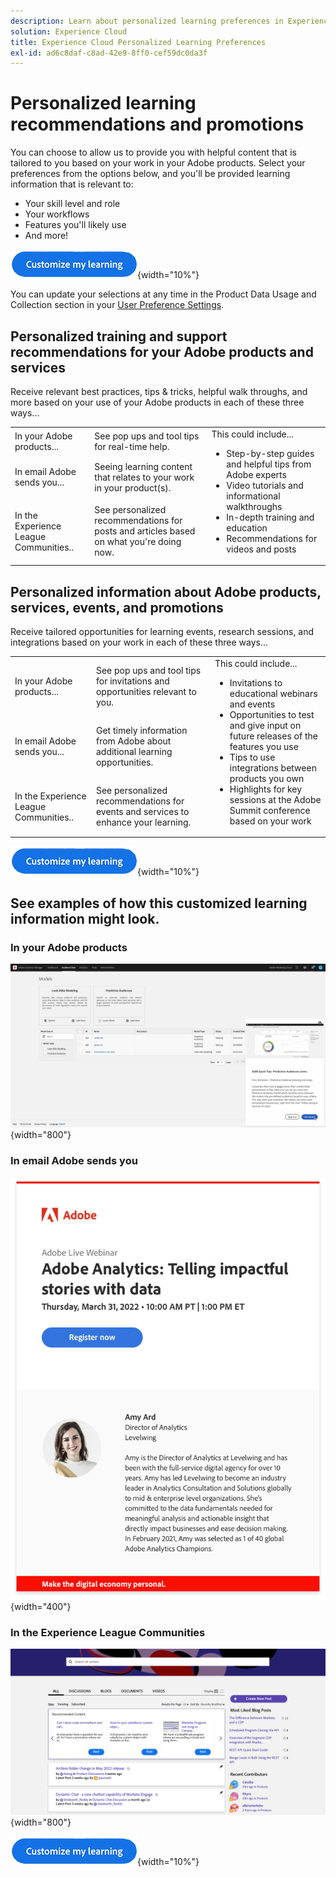 ```yaml
---
description: Learn about personalized learning preferences in Experience Cloud. This allows customers to receive personalized help and promotions via email, in their Adobe Experience Cloud products, and within the Adobe Experience League Communities based on their Usage Data.
solution: Experience Cloud
title: Experience Cloud Personalized Learning Preferences
exl-id: ad6c8daf-c8ad-42e9-8ff0-cef59dc0da3f
---
```

# Personalized learning recommendations and promotions

You can choose to allow us to provide you with helpful content that is tailored to you based on your work in your Adobe products. Select your preferences from the options below, and you'll be provided learning information that is relevant to:

* Your skill level and role
* Your workflows
* Features you'll likely use
* And more!

[![](assets/personalized-learning-customize-learning-button.png)](https://experience.adobe.com/?shell_forceuserconsent=true#/home){width="10%"}

You can update your selections at any time in the Product Data Usage and Collection section in your [User Preference Settings](https://experience.adobe.com/preferences/).

## Personalized training and support recommendations for your Adobe products and services

Receive relevant best practices, tips & tricks, helpful walk throughs, and more based on your use of your Adobe products in each of these three ways...

<table>
<tbody>
  <tr>
    <td>In your Adobe products...<br></td>
    <td>See pop ups and tool tips for real-time help.</td>
    <td rowspan="3">This could include... <ul><li>Step-by-step guides and helpful tips from Adobe experts</li> 
    <li>Video tutorials and informational walkthroughs</li> 
    <li>In-depth training and education</li> 
    <li>Recommendations for videos and posts</li>
    </ul></td>
  </tr>
  <tr>
    <td>In email Adobe sends you...</td>
    <td>Seeing learning content that relates to your work in your product(s).</td>
  </tr>
  <tr>
    <td>In the Experience League Communities..</td>
    <td>See personalized recommendations for posts and articles based on what you're doing now.</td>
  </tr>
</tbody>
</table>

## Personalized information about Adobe products, services, events, and promotions

Receive tailored opportunities for learning events, research sessions, and integrations based on your work in each of these three ways...

<table>
<tbody>
  <tr>
    <td>In your Adobe products...<br></td>
    <td>See pop ups and tool tips for invitations and opportunities relevant to you.</td>
    <td rowspan="3">This could include... <ul>
    <li>Invitations to educational webinars and events</li> 
    <li>Opportunities to test and give input on future releases of the features you use</li>
    <li>Tips to use integrations between products you own</li> 
    <li>Highlights for key sessions at the Adobe Summit conference based on your work</li>
    </ul></td>
  </tr>
  <tr>
    <td>In email Adobe sends you...</td>
    <td>Get timely information from Adobe about additional learning opportunities.</td>
  </tr>
  <tr>
    <td>In the Experience League Communities..</td>
    <td>See personalized recommendations for events and services to enhance your learning.</td>
  </tr>
</tbody>
</table>


[![](assets/personalized-learning-customize-learning-button.png)](https://experience.adobe.com/?shell_forceuserconsent=true#/home){width="10%"}

## See examples of how this customized learning information might look.


### In your Adobe products

![](assets/personalized-learning-in-product.gif){width="800"}



### In email Adobe sends you

![](assets/personalized-learning-email.png){width="400"}



### In the Experience League Communities

![](assets/personalized-learning-communities.png){width="800"}



[![](assets/personalized-learning-customize-learning-button.png)](https://experience.adobe.com/?shell_forceuserconsent=true#/home){width="10%"}
